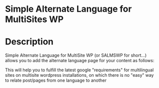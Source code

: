 # Simple Alternate Language for MultiSites WP

# Description 

Simple Alternate Language for MultiSite WP (or SALMSWP for short...) allows you to add the alternate language page for your
content as follows:

<link rel="alternate" hreflang="es" href="http://es.example.com/" />

This will help you to fulfill the latest google "requirements" for multilingual sites on multisite wordpress installations,
on which there is no "easy" way to relate post/pages from one language to another


